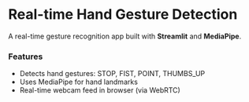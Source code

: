 #  Real-time Hand Gesture Detection

A real-time gesture recognition app built with **Streamlit** and **MediaPipe**.

###  Features
- Detects hand gestures: STOP, FIST, POINT, THUMBS_UP  
- Uses MediaPipe for hand landmarks  
- Real-time webcam feed in browser (via WebRTC)  
